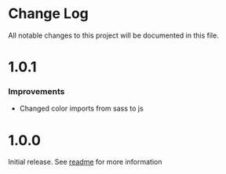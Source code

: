 # Change Log

All notable changes to this project will be documented in this file.

# 1.0.1

### Improvements

* Changed color imports from sass to js

# 1.0.0

Initial release. See [readme](https://github.com/mercedes-benz/product-kit_vue/blob/main/README.md) for more information
